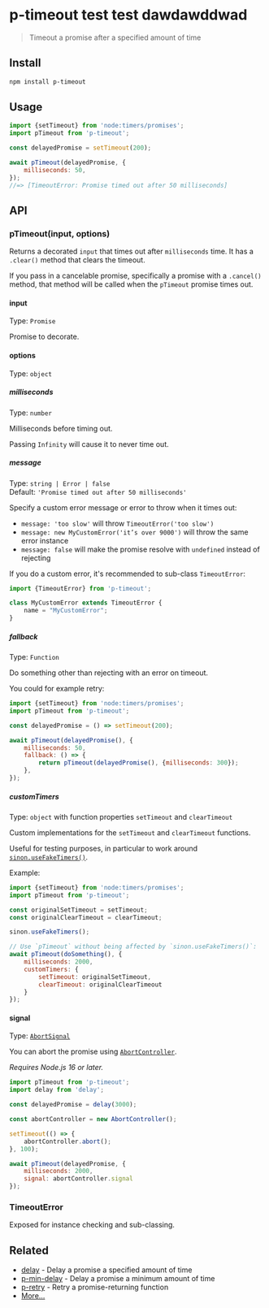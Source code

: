 # p-timeout test test   dawdawddwad

> Timeout a promise after a specified amount of time

## Install

```sh
npm install p-timeout
```

## Usage

```js
import {setTimeout} from 'node:timers/promises';
import pTimeout from 'p-timeout';

const delayedPromise = setTimeout(200);

await pTimeout(delayedPromise, {
	milliseconds: 50,
});
//=> [TimeoutError: Promise timed out after 50 milliseconds]
```

## API

### pTimeout(input, options)

Returns a decorated `input` that times out after `milliseconds` time. It has a `.clear()` method that clears the timeout.

If you pass in a cancelable promise, specifically a promise with a `.cancel()` method, that method will be called when the `pTimeout` promise times out.

#### input

Type: `Promise`

Promise to decorate.

#### options

Type: `object`

##### milliseconds

Type: `number`

Milliseconds before timing out.

Passing `Infinity` will cause it to never time out.

##### message

Type: `string | Error | false`\
Default: `'Promise timed out after 50 milliseconds'`

Specify a custom error message or error to throw when it times out:

- `message: 'too slow'` will throw `TimeoutError('too slow')`
- `message: new MyCustomError('it’s over 9000')` will throw the same error instance
- `message: false` will make the promise resolve with `undefined` instead of rejecting

If you do a custom error, it's recommended to sub-class `TimeoutError`:

```js
import {TimeoutError} from 'p-timeout';

class MyCustomError extends TimeoutError {
	name = "MyCustomError";
}
```

##### fallback

Type: `Function`

Do something other than rejecting with an error on timeout.

You could for example retry:

```js
import {setTimeout} from 'node:timers/promises';
import pTimeout from 'p-timeout';

const delayedPromise = () => setTimeout(200);

await pTimeout(delayedPromise(), {
	milliseconds: 50,
	fallback: () => {
		return pTimeout(delayedPromise(), {milliseconds: 300});
	},
});
```

##### customTimers

Type: `object` with function properties `setTimeout` and `clearTimeout`

Custom implementations for the `setTimeout` and `clearTimeout` functions.

Useful for testing purposes, in particular to work around [`sinon.useFakeTimers()`](https://sinonjs.org/releases/latest/fake-timers/).

Example:

```js
import {setTimeout} from 'node:timers/promises';
import pTimeout from 'p-timeout';

const originalSetTimeout = setTimeout;
const originalClearTimeout = clearTimeout;

sinon.useFakeTimers();

// Use `pTimeout` without being affected by `sinon.useFakeTimers()`:
await pTimeout(doSomething(), {
	milliseconds: 2000,
	customTimers: {
		setTimeout: originalSetTimeout,
		clearTimeout: originalClearTimeout
	}
});
```

#### signal

Type: [`AbortSignal`](https://developer.mozilla.org/en-US/docs/Web/API/AbortSignal)

You can abort the promise using [`AbortController`](https://developer.mozilla.org/en-US/docs/Web/API/AbortController).

*Requires Node.js 16 or later.*

```js
import pTimeout from 'p-timeout';
import delay from 'delay';

const delayedPromise = delay(3000);

const abortController = new AbortController();

setTimeout(() => {
	abortController.abort();
}, 100);

await pTimeout(delayedPromise, {
	milliseconds: 2000,
	signal: abortController.signal
});
```

### TimeoutError

Exposed for instance checking and sub-classing.

## Related

- [delay](https://github.com/sindresorhus/delay) - Delay a promise a specified amount of time
- [p-min-delay](https://github.com/sindresorhus/p-min-delay) - Delay a promise a minimum amount of time
- [p-retry](https://github.com/sindresorhus/p-retry) - Retry a promise-returning function
- [More…](https://github.com/sindresorhus/promise-fun)
